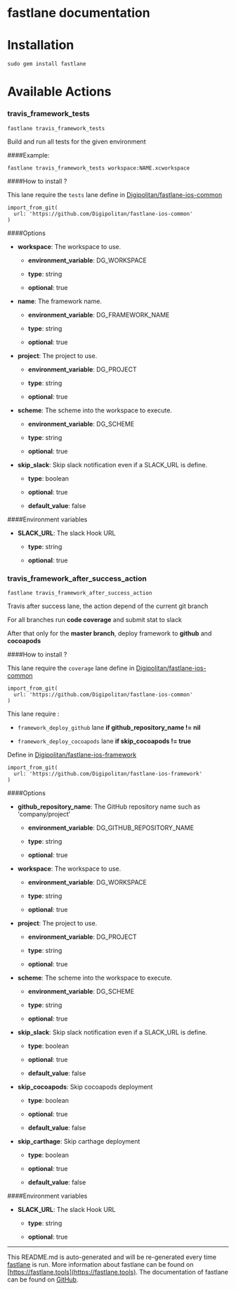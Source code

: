 fastlane documentation
================
# Installation
```
sudo gem install fastlane
```
# Available Actions
### travis_framework_tests
```
fastlane travis_framework_tests
```
Build and run all tests for the given environment

####Example:

```
fastlane travis_framework_tests workspace:NAME.xcworkspace
```

####How to install ?

This lane require the `tests` lane define in [Digipolitan/fastlane-ios-common](https://github.com/Digipolitan/fastlane-ios-common)

```
import_from_git(
  url: 'https://github.com/Digipolitan/fastlane-ios-common'
)
```

####Options

* **workspace**: The workspace to use.

  * **environment_variable**: DG_WORKSPACE

  * **type**: string

  * **optional**: true

* **name**: The framework name.

  * **environment_variable**: DG_FRAMEWORK_NAME

  * **type**: string

  * **optional**: true

* **project**: The project to use.

  * **environment_variable**: DG_PROJECT

  * **type**: string

  * **optional**: true

* **scheme**: The scheme into the workspace to execute.

  * **environment_variable**: DG_SCHEME

  * **type**: string

  * **optional**: true

* **skip_slack**: Skip slack notification even if a SLACK_URL is define.

  * **type**: boolean

  * **optional**: true

  * **default_value**: false

####Environment variables

* **SLACK_URL**: The slack Hook URL

  * **type**: string

  * **optional**: true


### travis_framework_after_success_action
```
fastlane travis_framework_after_success_action
```
Travis after success lane, the action depend of the current git branch

For all branches run **code coverage** and submit stat to slack

After that only for the **master branch**, deploy framework to **github** and **cocoapods**

####How to install ?

This lane require the `coverage` lane define in [Digipolitan/fastlane-ios-common](https://github.com/Digipolitan/fastlane-ios-common)

```
import_from_git(
  url: 'https://github.com/Digipolitan/fastlane-ios-common'
)
```

This lane require :

- `framework_deploy_github` lane **if github_repository_name != nil**

- `framework_deploy_cocoapods` lane **if skip_cocoapods != true**

Define in [Digipolitan/fastlane-ios-framework](https://github.com/Digipolitan/fastlane-ios-framework)

```
import_from_git(
  url: 'https://github.com/Digipolitan/fastlane-ios-framework'
)
```

####Options

* **github_repository_name**: The GitHub repository name such as 'company/project'

  * **environment_variable**: DG_GITHUB_REPOSITORY_NAME

  * **type**: string

  * **optional**: true

* **workspace**: The workspace to use.

  * **environment_variable**: DG_WORKSPACE

  * **type**: string

  * **optional**: true

* **project**: The project to use.

  * **environment_variable**: DG_PROJECT

  * **type**: string

  * **optional**: true

* **scheme**: The scheme into the workspace to execute.

  * **environment_variable**: DG_SCHEME

  * **type**: string

  * **optional**: true

* **skip_slack**: Skip slack notification even if a SLACK_URL is define.

  * **type**: boolean

  * **optional**: true

  * **default_value**: false

* **skip_cocoapods**: Skip cocoapods deployment

  * **type**: boolean

  * **optional**: true

  * **default_value**: false

* **skip_carthage**: Skip carthage deployment

  * **type**: boolean

  * **optional**: true

  * **default_value**: false

####Environment variables

* **SLACK_URL**: The slack Hook URL

  * **type**: string

  * **optional**: true



----

This README.md is auto-generated and will be re-generated every time [fastlane](https://fastlane.tools) is run.
More information about fastlane can be found on [https://fastlane.tools](https://fastlane.tools).
The documentation of fastlane can be found on [GitHub](https://github.com/fastlane/fastlane/tree/master/fastlane).
